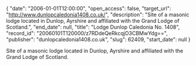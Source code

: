 {
  "date": "2006-01-01T12:00:00", 
  "open_access": false, 
  "target_url": "http://www.dunlopcaledonia1408.co.uk/", 
  "description": "Site of a masonic lodge located in Dunlop, Ayrshire and affiliated with the Grand Lodge of Scotland.", 
  "end_date": null, 
  "title": "Lodge Dunlop Caledonia No. 1408", 
  "record_id": "20060101T120000/z7RDdeQeRkcqjO3CBMwYdg==", 
  "publisher": "dunlopcaledonia1408.co.uk", 
  "slug": 62409, 
  "start_date": null
}

Site of a masonic lodge located in Dunlop, Ayrshire and affiliated with the Grand Lodge of Scotland.